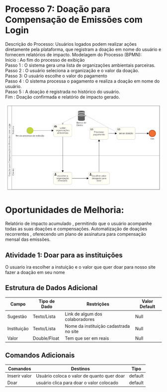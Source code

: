 # Processo 7: Doação para Compensação de Emissões com Login  
Descrição do Processo:
Usuários logados podem realizar ações diretamente pela plataforma, que registram a doação em nome do usuário e fornecem relatórios de impacto.
Modelagem do Processo (BPMN):<br>
Início : Ao fim do processo de exibição <br>
Passo 1 : O sistema gera uma lista de organizações ambientais parceiras.<br>
Passo 2 : O usuário seleciona a organização e o valor da doação.<br>
Passo 3: O usuário escolhe o valor do pagamento<br>
Passo 4 : O sistema processa o pagamento e realiza a doação em nome do usuário.<br>
Passo 5 : A doação é registrada no histórico do usuário.<br>
Fim : Doação confirmada e relatório de impacto gerado.<br>

![Diagrama BPMN](../images/3.3-7diag.png)<br>

# Oportunidades de Melhoria:<br>
Relatório de impacto acumulado , permitindo que o usuário acompanhe todas as suas doações e compensações.
Automatização de doações recorrentes , oferecendo um plano de assinatura para compensação mensal das emissões.

## Atividade 1: Doar para as instituições 
O usuario ira escolher a instuição e o valor que quer doar para nosso site fazer a doação em seu nome
## Estrutura de Dados Adicional

| Campo       | Tipo de Dado   | Restrições                          | Valor Default |
|-------------|----------------|-------------------------------------|---------------|
| Sugestão    | Texto/Lista    | Link de algum dos colaboradores     | Null          |
| Instituição | Texto/Lista    | Nome da instituição cadastrada no site | Null      |
| Valor       | Double/Float   | Tem que ser em reais                | Null          |

## Comandos Adicionais

| Comandos  | Destinos                                     | Tipo     |
|-----------|---------------------------------------------|----------|
| Inserir valor| Usuário coloca o valor de quanto quer doar | default |
| Doar | usuário clica para doar o valor colocado | default |







